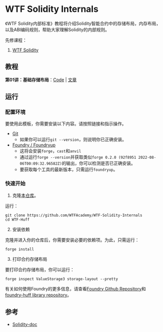 # WTF Solidity Internals

《WTF Solidity内部标准》教程将介绍Solidity智能合约中的存储布局，内存布局，以及ABI编码规则，帮助大家理解Solidity的内部规则。

先修课程：
1. [WTF Solidity](https://github.com/AmazingAng/WTF-Solidity)

## 教程

**第01讲：基础存储布局**：[Code](https://github.com/WTFAcademy/WTF-Huff/blob/main/src/01_ValueStorage.sol) | [文章](https://github.com/WTFAcademy/WTF-Huff/blob/main/tutorials/01_ValueStorage/readme.md) 

## 运行

### 配置环境

要使用此模板，你需要安装以下内容。请按照链接和指示操作。

- [Git](https://git-scm.com/book/en/v2/Getting-Started-Installing-Git)  
    - 如果你可以运行`git --version`，则说明你已正确安装。
- [Foundry / Foundryup](https://github.com/gakonst/foundry)
    - 这将会安装`forge`，`cast`和`anvil`
    - 通过运行`forge --version`并获取类似`forge 0.2.0 (92f8951 2022-08-06T00:09:32.96582Z)`的输出，你可以检测是否已正确安装。
    - 要获取每个工具的最新版本，只需运行`foundryup`。

### 快速开始

1. 克隆[本仓库](https://github.com/WTFAcademy/WTF-Solidity-Internals)。

运行：

```
git clone https://github.com/WTFAcademy/WTF-Solidity-Internals
cd WTF-Huff
```

2. 安装依赖

克隆并进入你的仓库后，你需要安装必要的依赖项。为此，只需运行：

```shell
forge install
```

3. 打印合约存储布局

要打印合约存储布局，你可以运行：

```shell
forge inspect ValueStorage3 storage-layout --pretty
```

有关如何使用Foundry的更多信息，请查看[Foundry Github Repository](https://github.com/foundry-rs/foundry/tree/master/forge)和[foundry-huff library repository](https://github.com/huff-language/foundry-huff)。

## 参考

- [Solidity-doc](https://docs.soliditylang.org/en/latest/internals/layout_in_storage.html)
